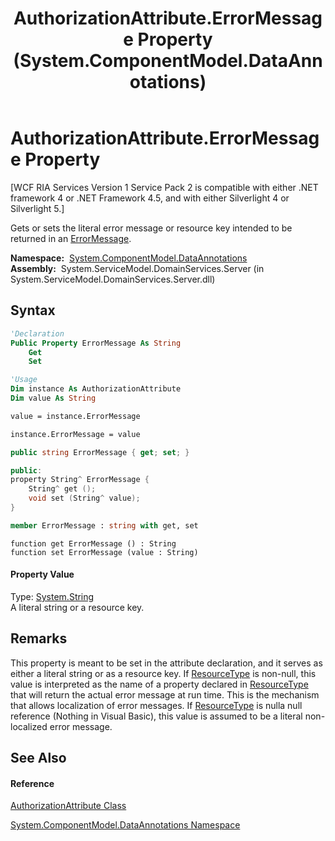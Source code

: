 ﻿---
title: AuthorizationAttribute.ErrorMessage Property  (System.ComponentModel.DataAnnotations)
TOCTitle: ErrorMessage Property
ms:assetid: P:System.ComponentModel.DataAnnotations.AuthorizationAttribute.ErrorMessage
ms:mtpsurl: https://msdn.microsoft.com/en-us/library/system.componentmodel.dataannotations.authorizationattribute.errormessage(v=VS.91)
ms:contentKeyID: 28755448
ms.date: 01/27/2012
mtps_version: v=VS.91
f1_keywords:
- System.ComponentModel.DataAnnotations.AuthorizationAttribute.ErrorMessage
- System.ComponentModel.DataAnnotations.AuthorizationAttribute.get_ErrorMessage
- System.ComponentModel.DataAnnotations.AuthorizationAttribute.set_ErrorMessage
dev_langs:
- CSharp
- JScript
- VB
- FSharp
- c++
api_location:
- System.ServiceModel.DomainServices.Server.dll
api_name:
- System.ComponentModel.DataAnnotations.AuthorizationAttribute.ErrorMessage
- System.ComponentModel.DataAnnotations.AuthorizationAttribute.get_ErrorMessage
- System.ComponentModel.DataAnnotations.AuthorizationAttribute.set_ErrorMessage
api_type:
- Managed
topic_type:
- apiref
- kbSyntax
product_family_name: VS
ROBOTS: INDEX,FOLLOW
---

# AuthorizationAttribute.ErrorMessage Property

\[WCF RIA Services Version 1 Service Pack 2 is compatible with either .NET framework 4 or .NET Framework 4.5, and with either Silverlight 4 or Silverlight 5.\]

Gets or sets the literal error message or resource key intended to be returned in an [ErrorMessage](ff422370\(v=vs.91\).md).

**Namespace:**  [System.ComponentModel.DataAnnotations](cc490428\(v=vs.91\).md)  
**Assembly:**  System.ServiceModel.DomainServices.Server (in System.ServiceModel.DomainServices.Server.dll)

## Syntax

``` vb
'Declaration
Public Property ErrorMessage As String
    Get
    Set
```

``` vb
'Usage
Dim instance As AuthorizationAttribute
Dim value As String

value = instance.ErrorMessage

instance.ErrorMessage = value
```

``` csharp
public string ErrorMessage { get; set; }
```

``` c++
public:
property String^ ErrorMessage {
    String^ get ();
    void set (String^ value);
}
```

``` fsharp
member ErrorMessage : string with get, set
```

``` jscript
function get ErrorMessage () : String
function set ErrorMessage (value : String)
```

#### Property Value

Type: [System.String](https://msdn.microsoft.com/en-us/library/s1wwdcbf)  
A literal string or a resource key.  

## Remarks

This property is meant to be set in the attribute declaration, and it serves as either a literal string or as a resource key. If [ResourceType](ff422627\(v=vs.91\).md) is non-null, this value is interpreted as the name of a property declared in [ResourceType](ff422627\(v=vs.91\).md) that will return the actual error message at run time. This is the mechanism that allows localization of error messages. If [ResourceType](ff422627\(v=vs.91\).md) is nulla null reference (Nothing in Visual Basic), this value is assumed to be a literal non-localized error message.

## See Also

#### Reference

[AuthorizationAttribute Class](ff422833\(v=vs.91\).md)

[System.ComponentModel.DataAnnotations Namespace](cc490428\(v=vs.91\).md)

